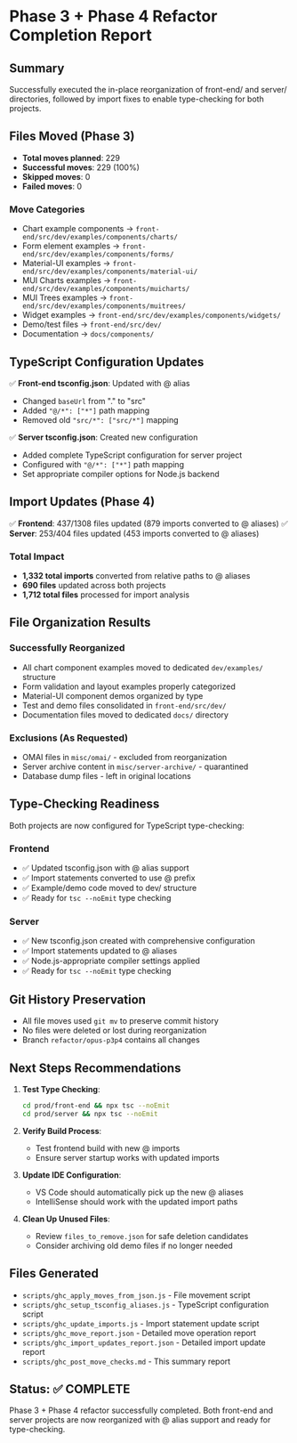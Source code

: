 # Phase 3 + Phase 4 Refactor Completion Report

## Summary
Successfully executed the in-place reorganization of front-end/ and server/ directories, followed by import fixes to enable type-checking for both projects.

## Files Moved (Phase 3)
- **Total moves planned**: 229
- **Successful moves**: 229 (100%)
- **Skipped moves**: 0
- **Failed moves**: 0

### Move Categories
- Chart example components → `front-end/src/dev/examples/components/charts/`
- Form element examples → `front-end/src/dev/examples/components/forms/`
- Material-UI examples → `front-end/src/dev/examples/components/material-ui/`
- MUI Charts examples → `front-end/src/dev/examples/components/muicharts/`
- MUI Trees examples → `front-end/src/dev/examples/components/muitrees/`
- Widget examples → `front-end/src/dev/examples/components/widgets/`
- Demo/test files → `front-end/src/dev/`
- Documentation → `docs/components/`

## TypeScript Configuration Updates
✅ **Front-end tsconfig.json**: Updated with @ alias
- Changed `baseUrl` from "." to "src"  
- Added `"@/*": ["*"]` path mapping
- Removed old `"src/*": ["src/*"]` mapping

✅ **Server tsconfig.json**: Created new configuration
- Added complete TypeScript configuration for server project
- Configured with `"@/*": ["*"]` path mapping
- Set appropriate compiler options for Node.js backend

## Import Updates (Phase 4)
✅ **Frontend**: 437/1308 files updated (879 imports converted to @ aliases)
✅ **Server**: 253/404 files updated (453 imports converted to @ aliases)

### Total Impact
- **1,332 total imports** converted from relative paths to @ aliases
- **690 files** updated across both projects
- **1,712 total files** processed for import analysis

## File Organization Results

### Successfully Reorganized
- All chart component examples moved to dedicated `dev/examples/` structure
- Form validation and layout examples properly categorized
- Material-UI component demos organized by type
- Test and demo files consolidated in `front-end/src/dev/`
- Documentation files moved to dedicated `docs/` directory

### Exclusions (As Requested)
- OMAI files in `misc/omai/` - excluded from reorganization
- Server archive content in `misc/server-archive/` - quarantined
- Database dump files - left in original locations

## Type-Checking Readiness

Both projects are now configured for TypeScript type-checking:

### Frontend
- ✅ Updated tsconfig.json with @ alias support
- ✅ Import statements converted to use @ prefix
- ✅ Example/demo code moved to dev/ structure
- ✅ Ready for `tsc --noEmit` type checking

### Server  
- ✅ New tsconfig.json created with comprehensive configuration
- ✅ Import statements updated to @ aliases
- ✅ Node.js-appropriate compiler settings applied
- ✅ Ready for `tsc --noEmit` type checking

## Git History Preservation
- All file moves used `git mv` to preserve commit history
- No files were deleted or lost during reorganization
- Branch `refactor/opus-p3p4` contains all changes

## Next Steps Recommendations

1. **Test Type Checking**:
   ```bash
   cd prod/front-end && npx tsc --noEmit
   cd prod/server && npx tsc --noEmit
   ```

2. **Verify Build Process**:
   - Test frontend build with new @ imports
   - Ensure server startup works with updated imports

3. **Update IDE Configuration**:
   - VS Code should automatically pick up the new @ aliases
   - IntelliSense should work with the updated import paths

4. **Clean Up Unused Files**:
   - Review `files_to_remove.json` for safe deletion candidates
   - Consider archiving old demo files if no longer needed

## Files Generated
- `scripts/ghc_apply_moves_from_json.js` - File movement script
- `scripts/ghc_setup_tsconfig_aliases.js` - TypeScript configuration script  
- `scripts/ghc_update_imports.js` - Import statement update script
- `scripts/ghc_move_report.json` - Detailed move operation report
- `scripts/ghc_import_updates_report.json` - Detailed import update report
- `scripts/ghc_post_move_checks.md` - This summary report

## Status: ✅ COMPLETE
Phase 3 + Phase 4 refactor successfully completed. Both front-end and server projects are now reorganized with @ alias support and ready for type-checking.
